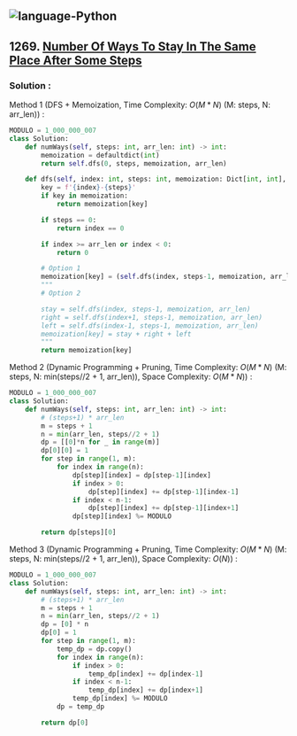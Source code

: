 ![language-Python](https://img.shields.io/badge/%20-Python-ffd43b?style=for-the-badge&logo=PYTHON)
---

## 1269. [Number Of Ways To Stay In The Same Place After Some Steps](https://leetcode.com/problems/number-of-ways-to-stay-in-the-same-place-after-some-steps)

### Solution :

Method 1 (DFS + Memoization, Time Complexity: $O(M*N)$ (M: steps, N: arr_len)) :
```python
MODULO = 1_000_000_007
class Solution:
    def numWays(self, steps: int, arr_len: int) -> int:
        memoization = defaultdict(int)
        return self.dfs(0, steps, memoization, arr_len)

    def dfs(self, index: int, steps: int, memoization: Dict[int, int], arr_len: int) -> int:
        key = f'{index}-{steps}'
        if key in memoization:
            return memoization[key]

        if steps == 0:
            return index == 0

        if index >= arr_len or index < 0:
            return 0

        # Option 1
        memoization[key] = (self.dfs(index, steps-1, memoization, arr_len)+self.dfs(index+1, steps-1, memoization, arr_len)+self.dfs(index-1, steps-1, memoization, arr_len)) % MODULO
        """
        # Option 2

        stay = self.dfs(index, steps-1, memoization, arr_len)
        right = self.dfs(index+1, steps-1, memoization, arr_len)
        left = self.dfs(index-1, steps-1, memoization, arr_len)
        memoization[key] = stay + right + left
        """
        return memoization[key]
```

Method 2 (Dynamic Programming + Pruning, Time Complexity: $O(M*N)$ (M: steps, N: min(steps//2 + 1, arr_len)), Space Complexity: $O(M*N)$) :
```python
MODULO = 1_000_000_007
class Solution:
    def numWays(self, steps: int, arr_len: int) -> int:
        # (steps+1) * arr_len
        m = steps + 1
        n = min(arr_len, steps//2 + 1)
        dp = [[0]*n for _ in range(m)]
        dp[0][0] = 1
        for step in range(1, m):
            for index in range(n):
                dp[step][index] = dp[step-1][index]
                if index > 0:
                    dp[step][index] += dp[step-1][index-1]
                if index < n-1:
                    dp[step][index] += dp[step-1][index+1]
                dp[step][index] %= MODULO

        return dp[steps][0]
```

Method 3 (Dynamic Programming + Pruning, Time Complexity: $O(M*N)$ (M: steps, N: min(steps//2 + 1, arr_len)), Space Complexity: $O(N)$) :
```python
MODULO = 1_000_000_007
class Solution:
    def numWays(self, steps: int, arr_len: int) -> int:
        # (steps+1) * arr_len
        m = steps + 1
        n = min(arr_len, steps//2 + 1)
        dp = [0] * n
        dp[0] = 1
        for step in range(1, m):
            temp_dp = dp.copy()
            for index in range(n):
                if index > 0:
                    temp_dp[index] += dp[index-1]
                if index < n-1:
                    temp_dp[index] += dp[index+1]
                temp_dp[index] %= MODULO
            dp = temp_dp

        return dp[0]
```
